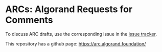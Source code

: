 # ARCs: Algorand Requests for Comments

To discuss ARC drafts, use the corresponding issue in the [issue tracker](https://github.com/algorandfoundation/ARCs/issues).

This repository has a github page: https://arc.algorand.foundation/
